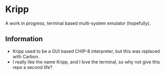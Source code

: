 # Kripp
A work in progress, terminal based multi-system emulator (hopefully).

## Information
- Kripp used to be a GUI based CHIP-8 interpreter, but this was replaced with Carbon.
- I really like the name Kripp, and I love the terminal, so why not give this repo a second life?
